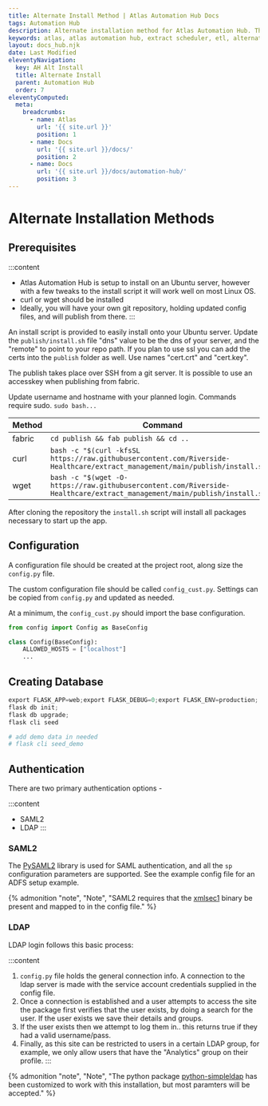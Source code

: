 ```yaml
---
title: Alternate Install Method | Atlas Automation Hub Docs
tags: Automation Hub
description: Alternate installation method for Atlas Automation Hub. The app can also be installed manually using curl and a python script.
keywords: atlas, atlas automation hub, extract scheduler, etl, alternate install
layout: docs_hub.njk
date: Last Modified
eleventyNavigation:
  key: AH Alt Install
  title: Alternate Install
  parent: Automation Hub
  order: 7
eleventyComputed:
  meta:
    breadcrumbs:
      - name: Atlas
        url: '{{ site.url }}'
        position: 1
      - name: Docs
        url: '{{ site.url }}/docs/'
        position: 2
      - name: Docs
        url: '{{ site.url }}/docs/automation-hub/'
        position: 3
---
```


# Alternate Installation Methods

## Prerequisites

:::content

- Atlas Automation Hub is setup to install on an Ubuntu server, however with a few tweaks to the install script it will work well on most Linux OS.
- curl or wget should be installed
- Ideally, you will have your own git repository, holding updated config files, and will publish from there.
  :::

An install script is provided to easily install onto your Ubuntu server. Update the `publish/install.sh` file "dns" value to be the dns of your server, and the "remote" to point to your repo path. If you plan to use ssl you can add the certs into the `publish` folder as well. Use names "cert.crt" and "cert.key".

The publish takes place over SSH from a git server. It is possible to use an accesskey when publishing from fabric.

Update username and hostname with your planned login. Commands require sudo. `sudo bash...`

| Method | Command                                                                                                                      |
| ------ | ---------------------------------------------------------------------------------------------------------------------------- |
| fabric | `cd publish && fab publish && cd ..`                                                                                         |
| curl   | `bash -c "$(curl -kfsSL https://raw.githubusercontent.com/Riverside-Healthcare/extract_management/main/publish/install.sh)"` |
| wget   | `bash -c "$(wget -O- https://raw.githubusercontent.com/Riverside-Healthcare/extract_management/main/publish/install.sh)"`    |

After cloning the repository the `install.sh` script will install all packages necessary to start up the app.

## Configuration

A configuration file should be created at the project root, along size the `config.py` file.

The custom configuration file should be called `config_cust.py`. Settings can be copied from `config.py` and updated as needed.

At a minimum, the `config_cust.py` should import the base configuration.

```py
from config import Config as BaseConfig

class Config(BaseConfig):
    ALLOWED_HOSTS = ["localhost"]
    ...
```

## Creating Database

```python
export FLASK_APP=web;export FLASK_DEBUG=0;export FLASK_ENV=production;
flask db init;
flask db upgrade;
flask cli seed

# add demo data in needed
# flask cli seed_demo
```

## Authentication

There are two primary authentication options -

:::content

- SAML2
- LDAP
  :::

### SAML2

The [PySAML2](https://pysaml2.readthedocs.io) library is used for SAML authentication, and all the `sp` configuration parameters are supported. See the example config file for an ADFS setup example.

{% admonition
   "note",
   "Note",
   "SAML2 requires that the [xmlsec1](https://pysaml2.readthedocs.io/en/latest/install.html#install-pysaml2) binary be present and mapped to in the config file."
%}

### LDAP

LDAP login follows this basic process:

:::content

1. `config.py` file holds the general connection info. A connection to the ldap server is made with the service account credentials supplied in the config file.
2. Once a connection is established and a user attempts to access the site the package first verifies that the user exists, by doing a search for the user. If the user exists we save their details and groups.
3. If the user exists then we attempt to log them in.. this returns true if they had a valid username/pass.
4. Finally, as this site can be restricted to users in a certain LDAP group, for example, we only allow users that have the "Analytics" group on their profile.
   :::

{% admonition
   "note",
   "Note",
   "The python package [python-simpleldap](https://github.com/gdub/python-simpleldap) has been customized to work with this installation, but most paramters will be accepted."
%}
